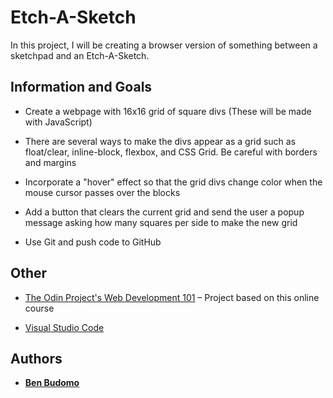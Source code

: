 # Etch-A-Sketch

In this project, I will be creating a browser version of something between a sketchpad and an Etch-A-Sketch.

## Information and Goals

* Create a webpage with 16x16 grid of square divs (These will be made with JavaScript)

* There are several ways to make the divs appear as a grid such as float/clear, inline-block, flexbox, and CSS Grid. Be careful with borders and margins

* Incorporate a "hover" effect so that the grid divs change color when the mouse cursor passes over the blocks

* Add a button that clears the current grid and send the user a popup message asking how many squares per side to make the new grid

* Use Git and push code to GitHub

## Other

* [The Odin Project's Web Development 101](https://www.theodinproject.com/courses/web-development-101/lessons/etch-a-sketch-project) – Project based on this online course

* [Visual Studio Code]( https://code.visualstudio.com/)

## Authors

* **[Ben Budomo](https://github.com/benbudomo)**
